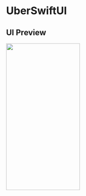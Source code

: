 # UberSwiftUI

## UI Preview
<img src="https://github.com/ricardotech/UberSwiftUI/assets/100056112/46a994f2-2d6e-4713-8d0f-0b2221680264" data-canonical-src="[https://gyazo.com/eb5c5741b6a9a16c692170a41a49c858.png](https://github.com/ricardotech/UberSwiftUI/assets/100056112/46a994f2-2d6e-4713-8d0f-0b2221680264)https://github.com/ricardotech/UberSwiftUI/assets/100056112/46a994f2-2d6e-4713-8d0f-0b2221680264" width="200" height="400" />
